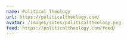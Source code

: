 ```yaml
---
name: Political Theology
url: https://politicaltheology.com/
avatar: /images/sites/politicaltheology.png
feed: https://politicaltheology.com/feed/
---
```

